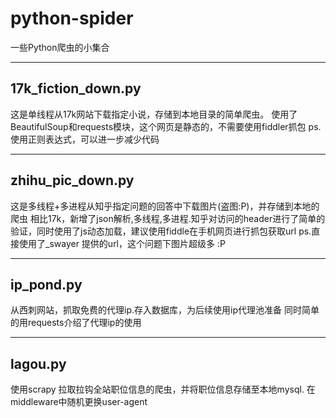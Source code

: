 # python-spider 
一些Python爬虫的小集合

----

## 17k_fiction_down.py
这是单线程从17k网站下载指定小说，存储到本地目录的简单爬虫。
使用了BeautifulSoup和requests模块，这个网页是静态的，不需要使用fiddler抓包
ps. 使用正则表达式，可以进一步减少代码

-----

## zhihu_pic_down.py 
这是多线程+多进程从知乎指定问题的回答中下载图片(盗图:P)，并存储到本地的爬虫
相比17k，新增了json解析,多线程,多进程.知乎对访问的header进行了简单的验证，同时使用了js动态加载，建议使用fiddle在手机网页进行抓包获取url
ps.直接使用了_swayer 提供的url，这个问题下图片超级多 :P

-----
## ip_pond.py
从西刺网站，抓取免费的代理ip.存入数据库，为后续使用ip代理池准备
同时简单的用requests介绍了代理ip的使用

-----
## lagou.py
使用scrapy 拉取拉钩全站职位信息的爬虫，并将职位信息存储至本地mysql.
在middleware中随机更换user-agent
